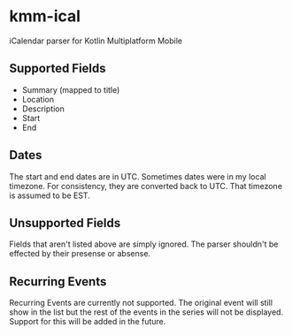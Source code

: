 # kmm-ical
iCalendar parser for Kotlin Multiplatform Mobile 

## Supported Fields
- Summary (mapped to title)
- Location
- Description
- Start
- End

## Dates
The start and end dates are in UTC. Sometimes dates were in my local timezone. For consistency, they are converted back to UTC. That timezone is assumed to be EST.

## Unsupported Fields
Fields that aren't listed above are simply ignored. The parser shouldn't be effected by their presense or absense.

## Recurring Events
Recurring Events are currently not supported. The original event will still show in the list but the rest of the events in the series will not be displayed. Support for this will be added in the future.